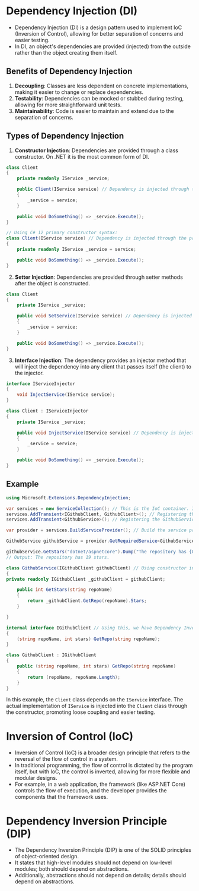 # Dependency Injection (DI)

- Dependency Injection (DI) is a design pattern used to implement IoC (Inversion of Control), allowing for better separation of concerns and easier testing.
- In DI, an object's dependencies are provided (injected) from the outside rather than the object creating them itself.

## Benefits of Dependency Injection

1. **Decoupling**: Classes are less dependent on concrete implementations, making it easier to change or replace dependencies.
2. **Testability**: Dependencies can be mocked or stubbed during testing, allowing for more straightforward unit tests.
3. **Maintainability**: Code is easier to maintain and extend due to the separation of concerns.

## Types of Dependency Injection

1. **Constructor Injection**: Dependencies are provided through a class constructor. On .NET it is the most common form of DI.

```csharp
class Client
{
    private readonly IService _service;

    public Client(IService service) // Dependency is injected through the constructor
    {
        _service = service;
    }

    public void DoSomething() => _service.Execute();
}

// Using C# 12 primary constructor syntax:
class Client(IService service) // Dependency is injected through the primary constructor
{
    private readonly IService _service = service;

    public void DoSomething() => _service.Execute();
}
```

2. **Setter Injection**: Dependencies are provided through setter methods after the object is constructed.

```csharp
class Client
{
    private IService _service;

    public void SetService(IService service) // Dependency is injected through a setter method
    {
        _service = service;
    }

    public void DoSomething() => _service.Execute();
}
```

3. **Interface Injection**: The dependency provides an injector method that will inject the dependency into any client that passes itself (the client) to the injector.

```csharp
interface IServiceInjector
{
    void InjectService(IService service);
}

class Client : IServiceInjector
{
    private IService _service;

    public void InjectService(IService service) // Dependency is injected through an interface method
    {
        _service = service;
    }

    public void DoSomething() => _service.Execute();
}
```

## Example

```csharp
using Microsoft.Extensions.DependencyInjection;

var services = new ServiceCollection(); // This is the IoC container. It is used to register dependencies.
services.AddTransient<IGithubClient, GithubClient>(); // Registering the IGithubClient interface with its implementation GithubClient
services.AddTransient<GithubService>(); // Registering the GithubService which depends on IGithubClient

var provider = services.BuildServiceProvider(); // Build the service provider to resolve dependencies

GithubService githubService = provider.GetRequiredService<GithubService>(); // This creates an instance of GithubService with its dependencies injected

githubService.GetStars("dotnet/aspnetcore").Dump("The repository has {0} stars.", stars);
// Output: The repository has 19 stars.

class GithubService(IGithubClient githubClient) // Using constructor injection
{
private readonly IGithubClient _githubClient = githubClient;

    public int GetStars(string repoName)
    {
        return _githubClient.GetRepo(repoName).Stars;
    }

}

internal interface IGithubClient // Using this, we have Dependency Inversion
{
    (string repoName, int stars) GetRepo(string repoName);
}

class GithubClient : IGithubClient
{
    public (string repoName, int stars) GetRepo(string repoName)
    {
        return (repoName, repoName.Length);
    }
}

```

In this example, the `Client` class depends on the `IService` interface. The actual implementation of `IService` is injected into the `Client` class through the constructor, promoting loose coupling and easier testing.

# Inversion of Control (IoC)

- Inversion of Control (IoC) is a broader design principle that refers to the reversal of the flow of control in a system.
- In traditional programming, the flow of control is dictated by the program itself, but with IoC, the control is inverted, allowing for more flexible and modular designs.
- For example, in a web application, the framework (like ASP.NET Core) controls the flow of execution, and the developer provides the components that the framework uses.

# Dependency Inversion Principle (DIP)

- The Dependency Inversion Principle (DIP) is one of the SOLID principles of object-oriented design.
- It states that high-level modules should not depend on low-level modules; both should depend on abstractions.
- Additionally, abstractions should not depend on details; details should depend on abstractions.

```

```
